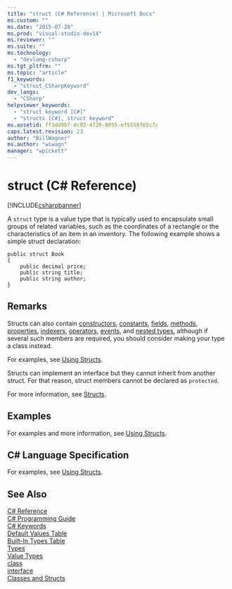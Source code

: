 ```yaml
---
title: "struct (C# Reference) | Microsoft Docs"
ms.custom: ""
ms.date: "2015-07-20"
ms.prod: "visual-studio-dev14"
ms.reviewer: ""
ms.suite: ""
ms.technology: 
  - "devlang-csharp"
ms.tgt_pltfrm: ""
ms.topic: "article"
f1_keywords: 
  - "struct_CSharpKeyword"
dev_langs: 
  - "CSharp"
helpviewer_keywords: 
  - "struct keyword [C#]"
  - "structs [C#], struct keyword"
ms.assetid: ff3dd9b7-dc93-4720-8855-ef5558f65c7c
caps.latest.revision: 23
author: "BillWagner"
ms.author: "wiwagn"
manager: "wpickett"
---
```

# struct (C# Reference)
[!INCLUDE[csharpbanner](../../../includes/csharpbanner.md)]

A `struct` type is a value type that is typically used to encapsulate small groups of related variables, such as the coordinates of a rectangle or the characteristics of an item in an inventory. The following example shows a simple struct declaration:  
  
```  
public struct Book  
{  
    public decimal price;  
    public string title;  
    public string author;  
}  
```  
  
## Remarks  
 Structs can also contain [constructors](../../../csharp/programming-guide/classes-and-structs/constructors.md), [constants](../../../csharp/programming-guide/classes-and-structs/constants.md), [fields](../../../csharp/programming-guide/classes-and-structs/fields.md), [methods](../../../csharp/programming-guide/classes-and-structs/methods.md), [properties](../../../csharp/programming-guide/classes-and-structs/properties.md), [indexers](../../../csharp/programming-guide/indexers/index.md), [operators](../../../csharp/programming-guide/statements-expressions-operators/operators.md), [events](../../../csharp/programming-guide/events/index.md), and [nested types](../../../csharp/programming-guide/classes-and-structs/nested-types.md), although if several such members are required, you should consider making your type a class instead.  
  
 For examples, see [Using Structs](../../../csharp/programming-guide/classes-and-structs/using-structs.md).  
  
 Structs can implement an interface but they cannot inherit from another struct. For that reason, struct members cannot be declared as `protected`.  
  
 For more information, see [Structs](../../../csharp/programming-guide/classes-and-structs/structs.md).  
  
## Examples  
 For examples and more information, see [Using Structs](../../../csharp/programming-guide/classes-and-structs/using-structs.md).  
  
## C# Language Specification  
 For examples, see [Using Structs](../../../csharp/programming-guide/classes-and-structs/using-structs.md).  
  
## See Also  
 [C# Reference](../../../csharp/language-reference/index.md)   
 [C# Programming Guide](../../../csharp/programming-guide/index.md)   
 [C# Keywords](../../../csharp/language-reference/keywords/index.md)   
 [Default Values Table](../../../csharp/language-reference/keywords/default-values-table.md)   
 [Built-In Types Table](../../../csharp/language-reference/keywords/built-in-types-table.md)   
 [Types](../../../csharp/language-reference/keywords/types.md)   
 [Value Types](../../../csharp/language-reference/keywords/value-types.md)   
 [class](../../../csharp/language-reference/keywords/class.md)   
 [interface](../../../csharp/language-reference/keywords/interface.md)   
 [Classes and Structs](../../../csharp/programming-guide/classes-and-structs/index.md)